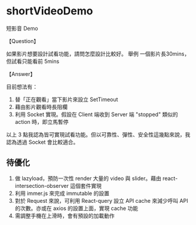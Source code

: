 # shortVideoDemo
短影音 Demo

【Question】

如果影片想要設計試看功能，請問怎麼設計比較好。
舉例 一個影片長30mins，但試看只能看前 5mins

【Answer】

目前想法有：
1. 替「正在觀看」當下影片來設立 SetTimeout
2. 藉由影片觀看時長阻欄
3. 利用 Socket 實現。假設在 Client 端收到 Server 端 "stopped" 類似的 action 時，即立馬暫停

以上 3 點我認為皆可實現試看功能。但以可靠性、彈性、安全性這幾點來說，我認為透過 Socket 會比較適合。

## 待優化
1. 做 lazyload，預防一次性 render 大量的 video 與 slider。藉由 react-intersection-observer 這個套件實現
2. 利用 immer.js 來完成 immutable 的設置
3. 對於 Request 來說，可利用 React-query 設立 API cache 來減少呼叫 API 的次數。亦或在 axios 的設置上面，實現 cache 功能
4. 需調整手機在上滑時，會有預設的加載動作
